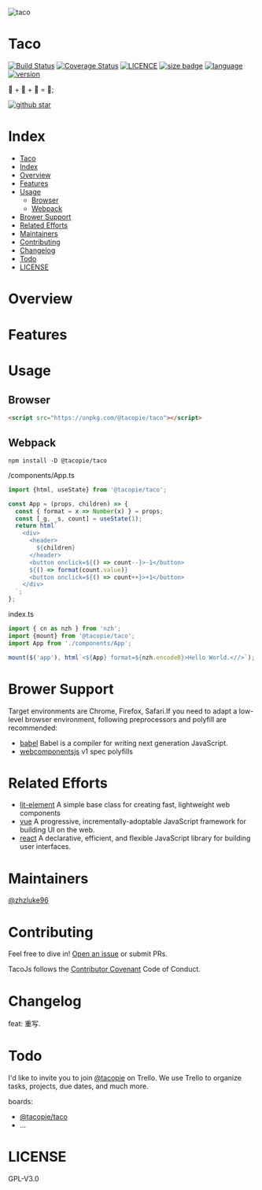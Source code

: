![taco](https://emojipedia-us.s3.dualstack.us-west-1.amazonaws.com/thumbs/120/microsoft/209/taco_1f32e.png)

# Taco

[![Build Status](https://travis-ci.org/zhzLuke96/TacoJs.svg?branch=master)](https://travis-ci.org/zhzLuke96/TacoJs)
[![Coverage Status](https://coveralls.io/repos/github/zhzLuke96/TacoJs/badge.svg?branch=master)](https://coveralls.io/github/zhzLuke96/TacoJs?branch=master)
[![LICENCE](https://img.shields.io/github/license/zhzluke96/TacoJs)](https://github.com/zhzLuke96/TacoJs)
[![size badge](https://img.shields.io/github/languages/code-size/zhzluke96/TacoJs?label=size)](https://github.com/zhzLuke96/TacoJs)
[![language](https://img.shields.io/github/languages/top/zhzluke96/TacoJs)](https://github.com/zhzLuke96/TacoJs)
[![version](https://img.shields.io/github/package-json/v/zhzluke96/TacoJs)](https://github.com/zhzLuke96/TacoJs)

🥩 + 🥔 + 🍓 = 🌮;

[![github star](https://img.shields.io/github/stars/zhzLuke96/TacoJs.svg?style=social)](https://github.com/zhzLuke96/TacoJs)

# Index

- [Taco](#taco)
- [Index](#index)
- [Overview](#overview)
- [Features](#features)
- [Usage](#usage)
  - [Browser](#browser)
  - [Webpack](#webpack)
- [Brower Support](#brower-support)
- [Related Efforts](#related-efforts)
- [Maintainers](#maintainers)
- [Contributing](#contributing)
- [Changelog](#changelog)
- [Todo](#todo)
- [LICENSE](#license)

# Overview

# Features

# Usage

## Browser

```html
<script src="https://unpkg.com/@tacopie/taco"></script>
```

## Webpack

```
npm install -D @tacopie/taco
```

/components/App.ts

```typescript
import {html, useState} from '@tacopie/taco';

const App = (props, children) => {
  const { format = x => Number(x) } = props;
  const [_g, _s, count] = useState(1);
  return html`
    <div>
      <header>
        ${children}
      </header>
      <button onclick=${() => count--}>-1</button>
      ${() => format(count.value)}
      <button onclick=${() => count++}>+1</button>
    </div>
  `;
};
```

index.ts

```ts
import { cn as nzh } from 'nzh';
import {mount} from '@tacopie/taco';
import App from './components/App';

mount($('app'), html`<${App} format=${nzh.encodeB}>Hello World.<//>`);
```

# Brower Support

Target environments are Chrome, Firefox, Safari.If you need to adapt a low-level browser environment, following preprocessors and polyfill are recommended:

- [babel](https://github.com/babel/babel) Babel is a compiler for writing next generation JavaScript.
- [webcomponentsjs](https://github.com/webcomponents/polyfills/tree/master/packages/webcomponentsjs) v1 spec polyfills

# Related Efforts

- [lit-element](https://github.com/Polymer/lit-element) A simple base class for creating fast, lightweight web components
- [vue](https://github.com/vuejs/vue) A progressive, incrementally-adoptable JavaScript framework for building UI on the web.
- [react](https://github.com/facebook/react) A declarative, efficient, and flexible JavaScript library for building user interfaces.

# Maintainers

[@zhzluke96](https://github.com/zhzLuke96)

# Contributing

Feel free to dive in! [Open an issue](https://github.com/zhzLuke96/TacoJs/issues/new) or submit PRs.

TacoJs follows the [Contributor Covenant](http://contributor-covenant.org/version/1/3/0/) Code of Conduct.

# Changelog

feat: 重写.

# Todo

I'd like to invite you to join [@tacopie](https://trello.com/tacopie2) on Trello. We use Trello to organize tasks, projects, due dates, and much more.

boards:

- [@tacopie/taco](https://trello.com/b/3hIi6dje/tacojs%F0%9F%8C%AE)
- ...

# LICENSE

GPL-V3.0
